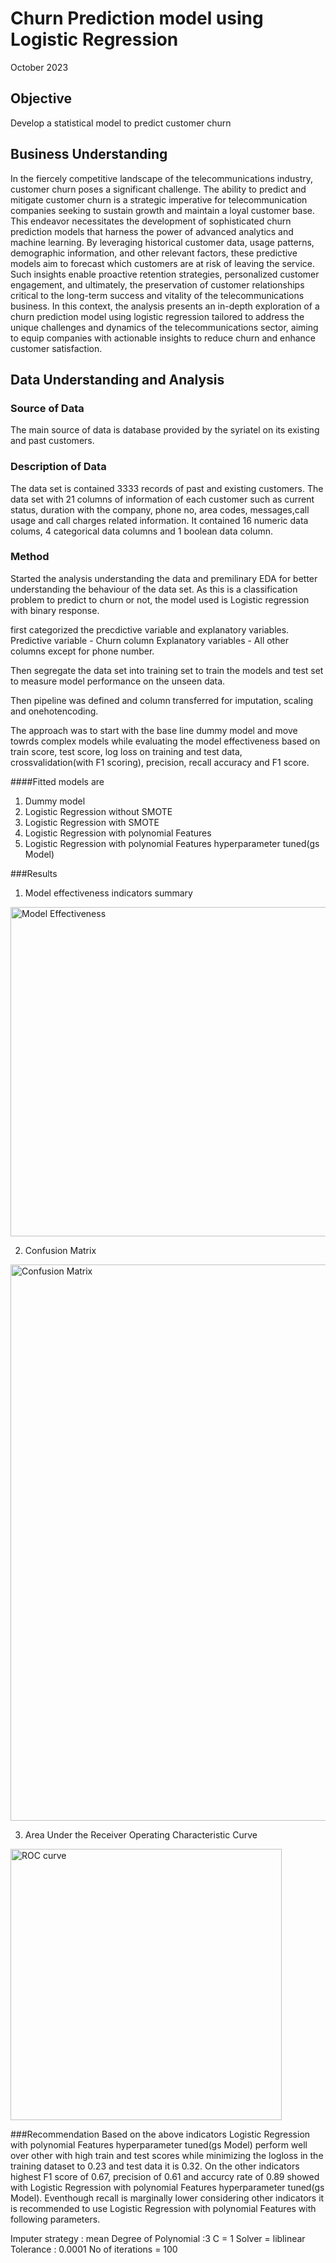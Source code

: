 # Churn Prediction model using Logistic Regression
October 2023

## Objective
Develop a statistical model to predict customer churn

## Business Understanding
In the fiercely competitive landscape of the telecommunications industry, customer churn poses a significant challenge. The ability to predict and mitigate customer churn is a strategic imperative for telecommunication companies seeking to sustain growth and maintain a loyal customer base. This endeavor necessitates the development of sophisticated churn prediction models that harness the power of advanced analytics and machine learning. By leveraging historical customer data, usage patterns, demographic information, and other relevant factors, these predictive models aim to forecast which customers are at risk of leaving the service. Such insights enable proactive retention strategies, personalized customer engagement, and ultimately, the preservation of customer relationships critical to the long-term success and vitality of the telecommunications business. In this context, the analysis presents an in-depth exploration of a churn prediction model using logistic regression tailored to address the unique challenges and dynamics of the telecommunications sector, aiming to equip companies with actionable insights to reduce churn and enhance customer satisfaction.

## Data Understanding and Analysis
### Source of Data
The main source of data is database provided by the syriatel on its existing and past customers.

### Description of Data
The data set is contained 3333 records of past and existing customers. The data set with 21 columns of information of each customer such as current status, duration with the company, phone no, area codes, messages,call usage and call charges related information. It contained 16 numeric data colums, 4 categorical data columns and 1 boolean data column.

### Method
Started the analysis understanding the data and premilinary EDA for better understanding the behaviour of the data set. As this is a classification problem to predict to churn or not, the model used is Logistic regression with binary response.

first categorized the precdictive variable and explanatory variables. 
Predictive variable - Churn column
Explanatory variables - All other columns except for phone number.

Then segregate the data set into training set to train the models and test set to measure model performance on the unseen data.

Then pipeline was defined and column transferred for imputation, scaling and onehotencoding.

The approach was to start with the base line dummy model and move towrds complex models while evaluating the model effectiveness based on train score, test score, log loss on training and test data, crossvalidation(with F1 scoring), precision, recall accuracy and F1 score.

####Fitted models are 
1. Dummy model
2. Logistic Regression without SMOTE
3. Logistic Regression with SMOTE
4. Logistic Regression with polynomial Features
5. Logistic Regression with polynomial Features hyperparameter tuned(gs Model)

###Results
1. Model effectiveness indicators summary
<img width="527" alt="Model Effectiveness" src="https://github.com/yasiSriLanka/dsc-Phase-3-Solo-Project/assets/141664072/6ccbfcb0-d3ff-400f-8d94-6754f0fbe991">



2. Confusion Matrix
<img width="890" alt="Confusion Matrix" src="https://github.com/yasiSriLanka/dsc-Phase-3-Solo-Project/assets/141664072/651a9fb2-10a2-4efa-bcba-b927f9b72b9c">



3. Area Under the Receiver Operating Characteristic Curve
<img width="434" alt="ROC curve" src="https://github.com/yasiSriLanka/dsc-Phase-3-Solo-Project/assets/141664072/bd2227df-6a70-4cbf-a3cd-cc6412ad5289">



###Recommendation
Based on the above indicators Logistic Regression with polynomial Features hyperparameter tuned(gs Model)
perform well over other with high train and test scores while minimizing the logloss in the training dataset to 0.23 and test data it is 0.32. On the other indicators highest F1 score of 0.67, precision of 0.61 and accurcy rate of 0.89 showed with Logistic Regression with polynomial Features hyperparameter tuned(gs Model). Eventhough recall is marginally lower considering other indicators it is recommended to use Logistic Regression with polynomial Features with following parameters.

Imputer strategy : mean
Degree of Polynomial :3
C = 1
Solver = liblinear
Tolerance : 0.0001
No of iterations = 100
